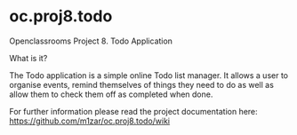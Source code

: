 # oc.proj8.todo
Openclassrooms Project 8. Todo Application

What is it?

The Todo application is a simple online Todo list manager. It allows a user to organise events, remind themselves of things they need to do as well as allow them to check them off as completed when done.

For further information please read the project documentation here: <https://github.com/m1zar/oc.proj8.todo/wiki>
